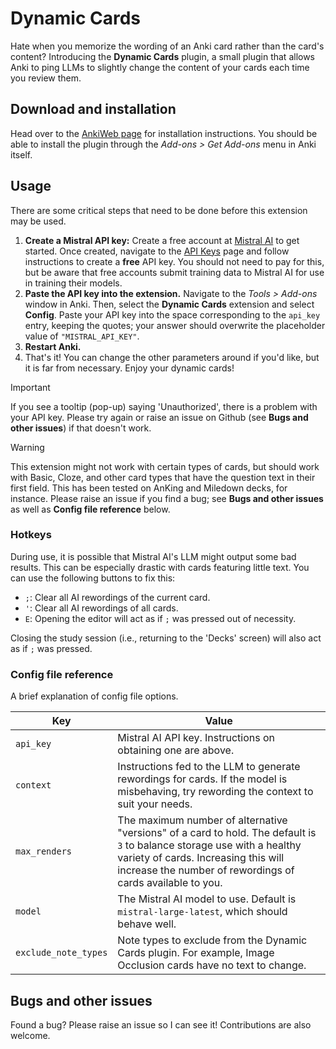 # Dynamic Cards

Hate when you memorize the wording of an Anki card rather than the card's
content? Introducing the **Dynamic Cards** plugin, a small plugin
that allows Anki to ping LLMs to slightly change the content of your cards
each time you review them.

## Download and installation

Head over to the [AnkiWeb page](https://ankiweb.net/shared/info/1902186394)
for installation instructions. You should be able to install the plugin
through the *Add-ons > Get Add-ons* menu in Anki itself.

## Usage

There are some critical steps that need to be done before this extension may
be used.

1. **Create a Mistral API key:** Create a free account at
   [Mistral AI](https://console.mistral.ai/) to get started. Once created,
   navigate to the [API Keys](https://console.mistral.ai/api-keys/) page
   and follow instructions to create a **free** API key. You should not need
   to pay for this, but be aware that free accounts submit training data to
   Mistral AI for use in training their models.
2. **Paste the API key into the extension.** Navigate to the *Tools > Add-ons*
   window in Anki. Then, select the **Dynamic Cards** extension and select
   **Config**. Paste your API key into the space corresponding to the `api_key`
   entry, keeping the quotes; your answer should overwrite the placeholder value
   of `"MISTRAL_API_KEY"`.
3. **Restart Anki.**
4. That's it! You can change the other parameters around if you'd like, but it
   is far from necessary. Enjoy your dynamic cards!

> [!IMPORTANT]
> If you see a tooltip (pop-up) saying 'Unauthorized', there is a problem with your API key. Please try again or raise an issue on Github (see **Bugs and other issues**) if that doesn't work.

> [!WARNING]
> This extension might not work with certain types of cards, but should work with Basic, Cloze, and other card types that have the question text in their first field. This has been tested on AnKing and Miledown decks, for instance. Please raise an issue if you find a bug; see **Bugs and other issues** as well as **Config file reference** below.

### Hotkeys

During use, it is possible that Mistral AI's LLM might output some bad results.
This can be especially drastic with cards featuring little text. You can use
the following buttons to fix this:

* `;`: Clear all AI rewordings of the current card.
* `'`: Clear all AI rewordings of all cards.
* `E`: Opening the editor will act as if `;` was pressed out of necessity.

Closing the study session (i.e., returning to the 'Decks' screen) will also act as if `;` was pressed.

### Config file reference

A brief explanation of config file options.

| Key | Value |
| --- | ----- |
| `api_key` | Mistral AI API key. Instructions on obtaining one are above. |
| `context` | Instructions fed to the LLM to generate rewordings for cards. If the model is misbehaving, try rewording the context to suit your needs. |
| `max_renders` | The maximum number of alternative "versions" of a card to hold. The default is `3` to balance storage use with a healthy variety of cards. Increasing this will increase the number of rewordings of cards available to you. |
| `model` | The Mistral AI model to use. Default is `mistral-large-latest`, which should behave well. | 
| `exclude_note_types` | Note types to exclude from the Dynamic Cards plugin. For example, Image Occlusion cards have no text to change. |

## Bugs and other issues

Found a bug? Please raise an issue so I can see it! Contributions are also welcome.
